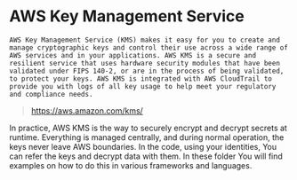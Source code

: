 # AWS Key Management Service

```
AWS Key Management Service (KMS) makes it easy for you to create and manage cryptographic keys and control their use across a wide range of AWS services and in your applications. AWS KMS is a secure and resilient service that uses hardware security modules that have been validated under FIPS 140-2, or are in the process of being validated, to protect your keys. AWS KMS is integrated with AWS CloudTrail to provide you with logs of all key usage to help meet your regulatory and compliance needs.
```
> https://aws.amazon.com/kms/

In practice, AWS KMS is the way to securely encrypt and decrypt secrets at runtime. Everything is managed centrally, and during normal operation, the keys never leave AWS boundaries. In the code, using your identities, You can refer the keys and decrypt data with them. In these folder You will find examples on how to do this in various frameworks and languages.
